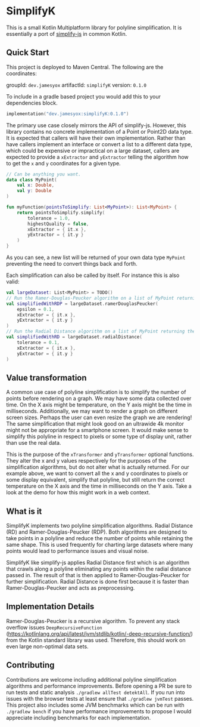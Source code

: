# SimplifyK

This is a small Kotlin Multiplatform library for polyline simplification. It is essentially a port of [simplify-js](https://mourner.github.io/simplify-js/) in common Kotlin.

## Quick Start
This project is deployed to Maven Central. The following are the coordinates:

groupId: `dev.jamesyox`
artifactId: `simplifyK`
version: `0.1.0`

To include in a gradle based project you would add this to your dependencies block.

```kotlin
implementation("dev.jamesyox:simplifyK:0.1.0")
```

The primary use case closely mirrors the API of simplify-js. However, this library contains no concrete implementation of a Point or Point2D data type. It is expected that callers will have their own implementation. Rather than have callers implement an interface or convert a list to a different data type, which could be expensive or impractical on a large dataset, callers are expected to provide a `xExtractor` and `yExtractor` telling the algorithm how to get the `x` and `y` coordinates for a given type.

```kotlin
// Can be anything you want.
data class MyPoint(
    val x: Double,
    val y: Double
)

fun myFunction(pointsToSimplify: List<MyPoint>): List<MyPoint> {
    return pointsToSimplify.simplify(
        tolerance = 1.0,
        highestQuality = false,
        xExtractor = { it.x },
        yExtractor = { it.y }
    )
}
```

As you can see, a new list will be returned of your own data type `MyPoint` preventing the need to convert things back and forth.

Each simplification can also be called by itself. For instance this is also valid:

```kotlin
val largeDataset: List<MyPoint> = TODO()
// Run the Ramer-Douglas-Peucker algorithm on a list of MyPoint returning the result
val simplifiedWithRDP = largeDataset.ramerDouglasPeucker(
    epsilon = 0.1,
    xExtractor = { it.x },
    yExtractor = { it.y }
)
// Run the Radial Distance algorithm on a list of MyPoint returning the result
val simplifiedWithRD = largeDataset.radialDistance(
    tolerance = 0.1,
    xExtractor = { it.x },
    yExtractor = { it.y }
)
```

## Value transformation
A common use case of polyline simplification is to simplify the number of points before rendering on a graph. We may have some data collected over time. On the X axis might be temperature, on the Y axis might be the time in milliseconds. Additionally, we may want to render a graph on different screen sizes. Perhaps the user can even resize the graph we are rendering! The same simplification that might look good on an ultrawide 4k monitor might not be appropriate for a smartphone screen. It would make sense to simplify this polyline in respect to pixels or some type of display unit, rather than use the real data. 

This is the purpose of the `xTransformer` and `yTransformer` optional functions. They alter the x and y values respectively for the purposes of the simplification algorithms, but do not alter what is actually returned. For our example above, we want to convert all the x and y coordinates to pixels or some display equivalent, simplify that polyline, but still return the correct temperature on the X axis and the time in milliseconds on the Y axis. Take a look at the demo for how this might work in a web context.

## What is it
SimplifyK implements two polyline simplification algorithms. Radial Distance (RD) and Ramer-Douglas-Peucker (RDP). Both algorithms are designed to take points in a polyline and reduce the number of points while retaining the same shape. This is used frequently for charting large datasets where many points would lead to performance issues and visual noise.

SimplifyK like simplify-js applies Radial Distance first which is an algorithm that crawls along a polyline eliminating any points within the radial distance passed in. The result of that is then applied to Ramer-Douglas-Peucker for further simplification. Radial Distance is done first because it is faster than Ramer-Douglas-Peucker and acts as preprocessing.

## Implementation Details
Ramer-Douglas-Peucker is a recursive algorithm. To prevent any stack overflow issues `DeepRecursiveFunction` (https://kotlinlang.org/api/latest/jvm/stdlib/kotlin/-deep-recursive-function/) from the Kotlin standard library was used. Therefore, this should work on even large non-optimal data sets. 

## Contributing
Contributions are welcome including additional polyline simplification algorithms and performance improvements. Before opening a PR be sure to run tests and static analysis `./gradlew allTest detektAll`. If you run into issues with the browser tests at least ensure that `./gradlew jvmTest` passes. This project also includes some JVM benchmarks which can be run with `./gradlew bench` if you have performance improvements to propose I would appreciate including benchmarks for each implementation.